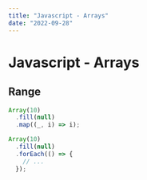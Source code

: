 ```yaml
---
title: "Javascript - Arrays"
date: "2022-09-28"
---
```


# Javascript - Arrays

## Range

```javascript
Array(10)
  .fill(null)
  .map((_, i) => i);

Array(10)
  .fill(null)
  .forEach(() => {
    // ...
  });
```
